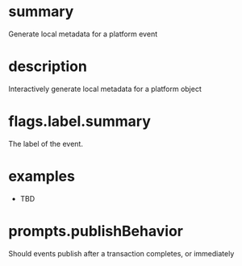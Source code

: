 # summary

Generate local metadata for a platform event

# description

Interactively generate local metadata for a platform object

# flags.label.summary

The label of the event.

# examples

- TBD

# prompts.publishBehavior

Should events publish after a transaction completes, or immediately
